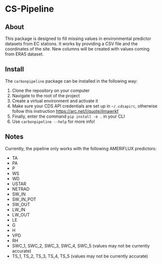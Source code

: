 # CS-Pipeline

## About
This package is designed to fill missing values in environmental predictor datasets from EC stations. It works by providing a CSV file and the coordinates of the site. New columns will be created with values coming from ERA5 dataset.

## Install
The `carbonpipeline` package can be installed in the following way:
1. Clone the repository on your computer
2. Navigate to the root of the project
3. Create a virtual environment and activate it
4. Make sure your CDS API credentials are set up in `~/.cdsapirc`, otherwise follow this instruction https://arc.net/l/quote/ilmawrkf
3. Finally, enter the command `pip install -e .` in your CLI
4. Use `carbonpipeline --help` for more info!

## Notes
Currently, the pipeline only works with the following AMERIFLUX predictors: 
- TA 
- PA 
- P 
- WS 
- WD 
- USTAR 
- NETRAD 
- SW_IN 
- SW_IN_POT 
- SW_OUT 
- LW_IN 
- LW_OUT 
- LE 
- G 
- H 
- VPD 
- RH
- SWC_1, SWC_2, SWC_3, SWC_4, SWC_5 (values may not be currently accurate)
- TS_1, TS_2, TS_3, TS_4, TS_5 (values may not be currently accurate)